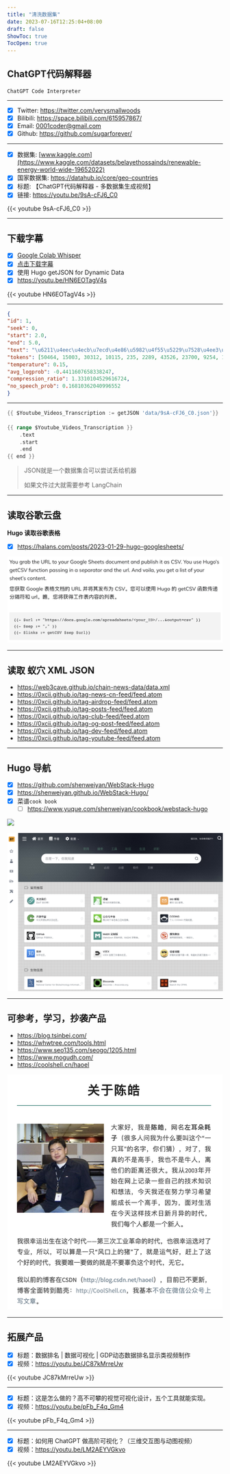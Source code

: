 ```yaml
---
title: "清洗数据集"
date: 2023-07-16T12:25:04+08:00
draft: false
ShowToc: true
TocOpen: true
---
```

## ChatGPT代码解释器 

`ChatGPT Code Interpreter` 

---

- [x] Twitter: https://twitter.com/verysmallwoods
- [x] Bilibili: https://space.bilibili.com/615957867/
- [x] Email: 0001coder@gmail.com
- [x] Github: https://github.com/sugarforever/

---

- [x] 数据集: [www.kaggle.com](https://www.kaggle.com/datasets/belayethossainds/renewable-energy-world-wide-19652022)
- [x] 国家数据集: https://datahub.io/core/geo-countries
- [x] 标题: 【ChatGPT代码解释器 - 多数据集生成视频】
- [x] 链接: https://youtu.be/9sA-cFJ6_C0

{{< youtube 9sA-cFJ6_C0 >}}

---

## 下载字幕

- [x] [Google Colab Whisper](https://colab.research.google.com/github/ArthurFDLR/whisper-youtube/blob/main/whisper_youtube.ipynb)
- [x] [点击下载字幕](https://drive.google.com/file/d/15MCjqaGVToAAf1LSJsueOtaKjWhcndo_/view?usp=sharing)
- [x] 使用 Hugo getJSON for Dynamic Data
- [x] https://youtu.be/HN6EOTagV4s

{{< youtube HN6EOTagV4s >}}

---

```json
{
"id": 1, 
"seek": 0, 
"start": 2.0, 
"end": 5.0, 
"text": "\u6211\u4eec\u4ecb\u7ecd\u4e86\u5982\u4f55\u5229\u7528\u4ee3\u7801\u89e3\u91ca\u5668", 
"tokens": [50464, 15003, 30312, 10115, 235, 2289, 43526, 23700, 9254, 19105, 23230, 223, 17278, 5873, 232, 34386, 50614], 
"temperature": 0.15, 
"avg_logprob": -0.4411607658338247, 
"compression_ratio": 1.3310104529616724, 
"no_speech_prob": 0.16810362040996552
}
```
---
```go
{{ $Youtube_Videos_Transcription := getJSON 'data/9sA-cFJ6_C0.json'}}

{{ range $Youtube_Videos_Transcription }}
    .text
    .start
    .end
{{ end }}
``` 
> JSON就是一个数据集合可以尝试丢给机器
>
> 如果文件过大就需要参考 LangChain

---
## 读取谷歌云盘

**Hugo 读取谷歌表格**
- [x] https://halans.com/posts/2023-01-29-hugo-googlesheets/

![](https://raw.githubusercontent.com/davidpythonseo/web3blog/main/content/post/images/hugo-google-sheets.png)

---
## 读取 蚁穴 XML JSON

- https://web3cave.github.io/chain-news-data/data.xml
- https://0xcii.github.io/tag-news-cn-feed/feed.atom
- https://0xcii.github.io/tag-airdrop-feed/feed.atom
- https://0xcii.github.io/tag-posts-feed/feed.atom
- https://0xcii.github.io/tag-club-feed/feed.atom
- https://0xcii.github.io/tag-og-post-feed/feed.atom
- https://0xcii.github.io/tag-dev-feed/feed.atom
- https://0xcii.github.io/tag-youtube-feed/feed.atom

---

## Hugo 导航

- [x] https://github.com/shenweiyan/WebStack-Hugo
- [x] https://shenweiyan.github.io/WebStack-Hugo/
- [x] 菜谱`cook book`
  - [ ] https://www.yuque.com/shenweiyan/cookbook/webstack-hugo

![](https://raw.githubusercontent.com/iplaycode/webstack-hugo/master/static/assets/images/preview.gif)

![](https://raw.githubusercontent.com/davidpythonseo/web3blog/main/content/post/images/hugo导航.png)

---

## 可参考，学习，抄袭产品

- https://blog.tsinbei.com/
- https://whwtree.com/tools.html
- https://www.seo135.com/seogo/1205.html
- https://www.mogudh.com/
- https://coolshell.cn/haoel

![](https://raw.githubusercontent.com/davidpythonseo/web3blog/main/content/post/images/关于陈皓.png)

---





## 拓展产品

- [x] 标题：数据排名 | 数据可视化 | GDP动态数据排名显示类视频制作
- [x] 视频：https://youtu.be/JC87kMrreUw

{{< youtube JC87kMrreUw >}}

---

- [x] 标题：这是怎么做的？高不可攀的视觉可视化设计，五个工具就能实现。
- [x] 视频：https://youtu.be/pFb_F4q_Gm4

{{< youtube pFb_F4q_Gm4 >}}

---

- [x] 标题：如何用 ChatGPT 做高阶可视化？（三维交互图与动图视频）
- [x] 视频：https://youtu.be/LM2AEYVGkvo

{{< youtube LM2AEYVGkvo >}}
